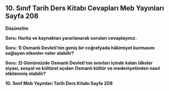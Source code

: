 ## 10. Sınıf Tarih Ders Kitabı Cevapları Meb Yayınları Sayfa 208

**Düşünelim**

**Soru: Harita ve kaynaktan yararlanarak soruları cevaplayınız.**

**Soru: 1) Osmanlı Devleti’nin geniş bir coğrafyada hâkimiyet kurmasını sağlayan etkenler neler olabilir?**

**Soru: 2) Günümüzde Osmanlı Devleti’nin sınırları içinde kalan ülkeler siyasi, sosyal ve kültürel açıdan Osmanlı kültür ve medeniyetinden nasıl etkilenmiş olabilir?**

**10. Sınıf Meb Yayınları Tarih Ders Kitabı Sayfa 208**